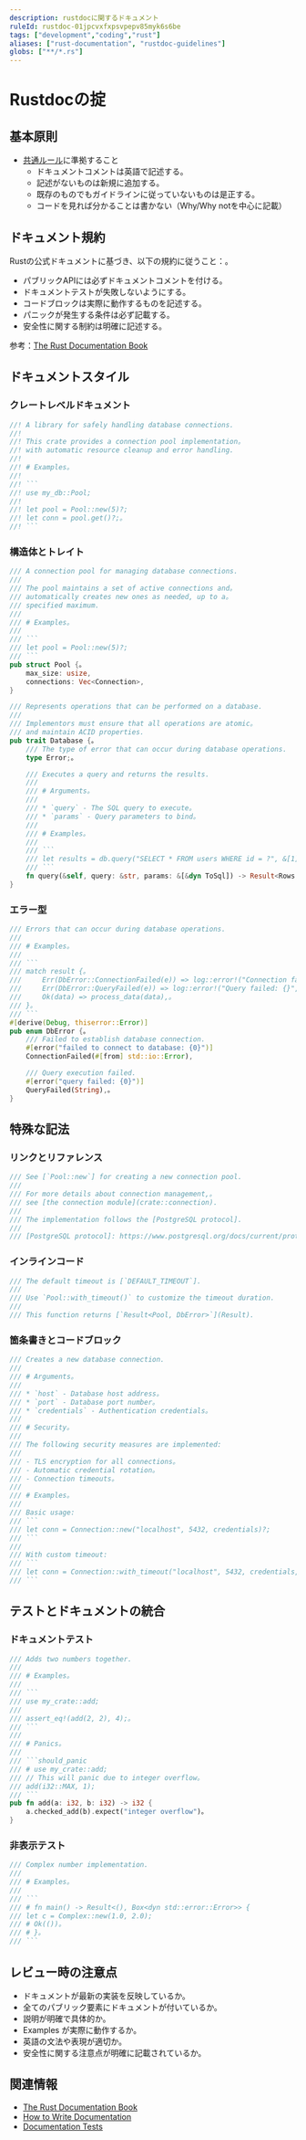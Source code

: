 ```yaml
---
description: rustdocに関するドキュメント
ruleId: rustdoc-01jpcvxfxpsvpepv85myk6s6be
tags: ["development","coding","rust"]
aliases: ["rust-documentation", "rustdoc-guidelines"]
globs: ["**/*.rs"]
---
```


# Rustdocの掟

## 基本原則

- [共通ルール](../doc_comment.md)に準拠すること
  - ドキュメントコメントは英語で記述する。
  - 記述がないものは新規に追加する。
  - 既存のものでもガイドラインに従っていないものは是正する。
  - コードを見れば分かることは書かない（Why/Why notを中心に記載）

## ドキュメント規約

Rustの公式ドキュメントに基づき、以下の規約に従うこと：。

- パブリックAPIには必ずドキュメントコメントを付ける。
- ドキュメントテストが失敗しないようにする。
- コードブロックは実際に動作するものを記述する。
- パニックが発生する条件は必ず記載する。
- 安全性に関する制約は明確に記述する。

参考：[The Rust Documentation Book](https://doc.rust-lang.org/rustdoc/how-to-write-documentation.html)

## ドキュメントスタイル

### クレートレベルドキュメント

```rust
//! A library for safely handling database connections.
//!
//! This crate provides a connection pool implementation。
//! with automatic resource cleanup and error handling.
//! 
//! # Examples。
//! 
//! ```
//! use my_db::Pool;
//! 
//! let pool = Pool::new(5)?;
//! let conn = pool.get()?;。
//! ```

```

### 構造体とトレイト

```rust
/// A connection pool for managing database connections.
///
/// The pool maintains a set of active connections and。
/// automatically creates new ones as needed, up to a。
/// specified maximum.
///
/// # Examples。
///
/// ```
/// let pool = Pool::new(5)?;
/// ```
pub struct Pool {。
    max_size: usize,
    connections: Vec<Connection>,
}

/// Represents operations that can be performed on a database.
///
/// Implementors must ensure that all operations are atomic。
/// and maintain ACID properties.
pub trait Database {。
    /// The type of error that can occur during database operations.
    type Error;。

    /// Executes a query and returns the results.
    ///
    /// # Arguments。
    ///
    /// * `query` - The SQL query to execute。
    /// * `params` - Query parameters to bind。
    ///
    /// # Examples。
    ///
    /// ```
    /// let results = db.query("SELECT * FROM users WHERE id = ?", &[1])?;。
    /// ```
    fn query(&self, query: &str, params: &[&dyn ToSql]) -> Result<Rows, Self::Error>;
}
```

### エラー型

```rust
/// Errors that can occur during database operations.
///
/// # Examples。
///
/// ```
/// match result {。
///     Err(DbError::ConnectionFailed(e)) => log::error!("Connection failed: {}", e),
///     Err(DbError::QueryFailed(e)) => log::error!("Query failed: {}", e),
///     Ok(data) => process_data(data),。
/// }。
/// ```
#[derive(Debug, thiserror::Error)]
pub enum DbError {。
    /// Failed to establish database connection.
    #[error("failed to connect to database: {0}")]
    ConnectionFailed(#[from] std::io::Error),

    /// Query execution failed.
    #[error("query failed: {0}")]
    QueryFailed(String),。
}
```

## 特殊な記法

### リンクとリファレンス

```rust
/// See [`Pool::new`] for creating a new connection pool.
/// 
/// For more details about connection management,。
/// see [the connection module](crate::connection).
///
/// The implementation follows the [PostgreSQL protocol].
///
/// [PostgreSQL protocol]: https://www.postgresql.org/docs/current/protocol.html
```

### インラインコード

```rust
/// The default timeout is [`DEFAULT_TIMEOUT`].
///
/// Use `Pool::with_timeout()` to customize the timeout duration.
/// 
/// This function returns [`Result<Pool, DbError>`](Result).
```

### 箇条書きとコードブロック

```rust
/// Creates a new database connection.
///
/// # Arguments。
///
/// * `host` - Database host address。
/// * `port` - Database port number。
/// * `credentials` - Authentication credentials。
///
/// # Security。
///
/// The following security measures are implemented:
///
/// - TLS encryption for all connections。
/// - Automatic credential rotation。
/// - Connection timeouts。
///
/// # Examples。
///
/// Basic usage:
/// ```
/// let conn = Connection::new("localhost", 5432, credentials)?;
/// ```
///
/// With custom timeout:
/// ```
/// let conn = Connection::with_timeout("localhost", 5432, credentials, Duration::from_secs(30))?;
/// ```
```

## テストとドキュメントの統合

### ドキュメントテスト

```rust
/// Adds two numbers together.
///
/// # Examples。
///
/// ```
/// use my_crate::add;
///
/// assert_eq!(add(2, 2), 4);。
/// ```
///
/// # Panics。
///
/// ```should_panic
/// # use my_crate::add;
/// // This will panic due to integer overflow。
/// add(i32::MAX, 1);
/// ```
pub fn add(a: i32, b: i32) -> i32 {
    a.checked_add(b).expect("integer overflow")。
}
```

### 非表示テスト

```rust
/// Complex number implementation.
///
/// # Examples。
///
/// ```
/// # fn main() -> Result<(), Box<dyn std::error::Error>> {
/// let c = Complex::new(1.0, 2.0);
/// # Ok(())。
/// # }。
/// ```
```

## レビュー時の注意点

- ドキュメントが最新の実装を反映しているか。
- 全てのパブリック要素にドキュメントが付いているか。
- 説明が明確で具体的か。
- Examples が実際に動作するか。
- 英語の文法や表現が適切か。
- 安全性に関する注意点が明確に記載されているか。

## 関連情報

- [The Rust Documentation Book](https://doc.rust-lang.org/rustdoc/what-is-rustdoc.html)
- [How to Write Documentation](https://doc.rust-lang.org/rustdoc/how-to-write-documentation.html)
- [Documentation Tests](https://doc.rust-lang.org/rustdoc/documentation-tests.html)
